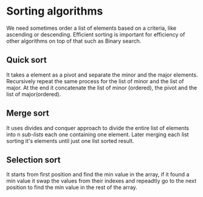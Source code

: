 # Sorting algorithms

We need sometimes order a list of elements based on a criteria, like ascending or descending. Efficient sorting is important for efficiency of other algorithms on top of that such as Binary search.

## Quick sort

It takes a element as a pivot and separate the minor and the major elements. Recursively repeat the same process for the list of minor and the list of major. At the end it concatenate the list of minor (ordered), the pivot and the list of major(ordered).

## Merge sort

It uses divides and conquer approach to divide the entire list of elements into n *sub-lists* each one containing one element. Later merging each list sorting it's elements until just one list sorted result.

## Selection sort
It starts from first position and find the min value in the array, if it found a min value it swap the values from their indexes and repeadtly go to the next position to find the min value in the rest of the array.
